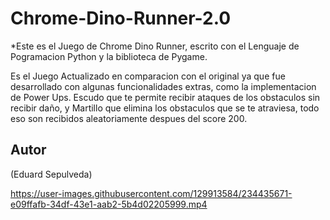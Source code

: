 # Chrome-Dino-Runner-2.0


*Este es el Juego de Chrome Dino Runner, escrito con el Lenguaje de Pogramacion 
Python y la biblioteca de Pygame.

Es el Juego Actualizado en comparacion con el original ya que fue desarrollado
con algunas funcionalidades extras, como la implementacion de Power Ups. Escudo 
que te permite recibir ataques de los obstaculos sin recibir daño, y Martillo 
que elimina los obstaculos que se te atraviesa, todo eso son recibidos aleatoriamente
despues del score 200.




## Autor

(Eduard Sepulveda)







https://user-images.githubusercontent.com/129913584/234435671-e09ffafb-34df-43e1-aab2-5b4d02205999.mp4

